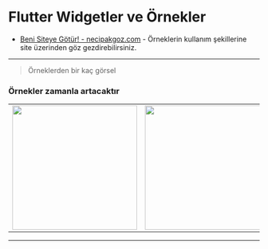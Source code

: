 # Flutter Widgetler ve Örnekler

- [Beni Siteye Götür! - necipakgoz.com](https://necipakgoz.com) - Örneklerin kullanım şekillerine site üzerinden göz gezdirebilirsiniz.

---

> Örneklerden bir kaç görsel

### Örnekler zamanla artacaktır

<div style="text-align: center">
  <table>
    <tr>
      <td style="text-align: center">
        <img
          src="https://live.staticflickr.com/65535/48282723587_276fb7d09d_o.gif"
          width="250"
        />
      </td>
      <td style="text-align: center">
        <img
          src="https://live.staticflickr.com/65535/48282728612_392e0578ff_o.gif"
          width="250"
        />
      </td>
    </tr>
  </table>
</div>

---
